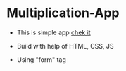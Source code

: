 # Multiplication-App
- This is simple app [chek it](https://pages.github.com/)
* Build with help of HTML, CSS, JS
+ Using "form" tag
